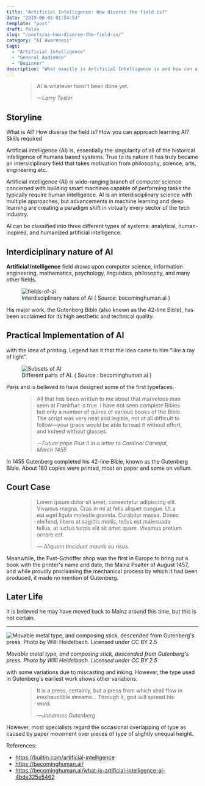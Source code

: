 ```yaml
---
title: "Artificial Intelligence: How diverse the field is?"
date: "2019-06-05 01:54:53"
template: "post"
draft: false
slug: "/posts/ai-how-diverse-the-field-is/"
category: "AI Awareness"
tags:
  - "Artificial Intelligence"
  - "General Audience"
  - "Beginner"
description: "What exactly is Artificial Intelligence is and how can a beginner have a top level view about the different subsets of the field."
---
```



<figure>
	<blockquote>
		<p>AI is whatever hasn't been done yet.</p>
		<footer>
			<cite>—Larry Tesler</cite>
		</footer>
	</blockquote>
</figure>

## Storyline

What is AI?
How diverse the field is?
How you can approach learning AI?
Skills required

Artificial intelligence (AI) is, essentially the singularity of all of the historical intelligence of humans based systems. True to its nature it has truly became an intersiciplinary field that takes motivation from philosophy, science, arts, engineering etc.

Artificial intelligence (AI) is wide-ranging branch of computer science concerned with building smart machines capable of performing tasks the typically require human intelligence. AI is an interdisciplinary science with multiple approaches, but advancements in machine learning and deep learning are creating a paradigm shift in virtually every sector of the tech industry.

AI can be classified into three different types of systems: analytical, human-inspired, and humanized artificial intelligence.

## Interdiciplinary nature of AI
**Artificial Intelligence** field draws upon computer science, information engineering, mathematics, psychology, linguistics, philosophy, and many other fields.

<figure class="float-centre" style="width: 515px">
	<img src="/media/fields-of-ai.jpg" alt="fields-of-ai">
	<figcaption>Interdisciplinary nature of AI ( Source: becominghuman.ai )</figcaption>
</figure>


His major work, the Gutenberg Bible (also known as the 42-line Bible), has been acclaimed for its high aesthetic and technical quality.

## Practical Implementation of AI

 with the idea of printing. Legend has it that the idea came to him “like a ray of light”.

<figure class="float-centre" style="width: 550px">
	<img src="/media/parts-of-ai.jpeg" alt="Subsets of AI">
	<figcaption>Different parts of AI. ( Source : becominghuman.ai )</figcaption>
</figure>

 Paris and is believed to have designed some of the first typefaces.

<figure>
	<blockquote>
		<p>All that has been written to me about that marvelous man seen at Frankfurt is true. I have not seen complete Bibles but only a number of quires of various books of the Bible. The script was very neat and legible, not at all difficult to follow—your grace would be able to read it without effort, and indeed without glasses.</p>
		<footer>
			<cite>—Future pope Pius II in a letter to Cardinal Carvajal, March 1455</cite>
		</footer>
	</blockquote>
</figure>


In 1455 Gutenberg completed his 42-line Bible, known as the Gutenberg Bible. About 180 copies were printed, most on paper and some on vellum.

## Court Case

<figure>
	<blockquote>
		<p>Lorem ipsum dolor sit amet, consectetur adipiscing elit. Vivamus magna. Cras in mi at felis aliquet congue. Ut a est eget ligula molestie gravida. Curabitur massa. Donec eleifend, libero at sagittis mollis, tellus est malesuada tellus, at luctus turpis elit sit amet quam. Vivamus pretium ornare est.</p>
		<footer>
			<cite>— Aliquam tincidunt mauris eu risus.</cite>
		</footer>
	</blockquote>
</figure>



Meanwhile, the Fust–Schöffer shop was the first in Europe to bring out a book with the printer's name and date, the Mainz Psalter of August 1457, and while proudly proclaiming the mechanical process by which it had been produced, it made no mention of Gutenberg.

## Later Life

 It is believed he may have moved back to Mainz around this time, but this is not certain.

***


![Movable metal type, and composing stick, descended from Gutenberg's press. Photo by Willi Heidelbach. Licensed under CC BY 2.5](/media/movable-type.jpg)

*Movable metal type, and composing stick, descended from Gutenberg's press. Photo by Willi Heidelbach. Licensed under CC BY 2.5*

 with some variations due to miscasting and inking. However, the type used in Gutenberg's earliest work shows other variations.

<figure>
	<blockquote>
		<p>It is a press, certainly, but a press from which shall flow in inexhaustible streams… Through it, god will spread his word.</p>
		<footer>
			<cite>—Johannes Gutenberg</cite>
		</footer>
	</blockquote>
</figure>


However, most specialists regard the occasional overlapping of type as caused by paper movement over pieces of type of slightly unequal height.

References: 

* https://builtin.com/artificial-intelligence
* https://becominghuman.ai/
* https://becominghuman.ai/what-is-artificial-intelligence-ai-4bde325e5462


